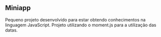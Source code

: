 ## Miniapp

Pequeno projeto desenvolvido para estar obtendo conhecimentos na linguagem JavaScript. Projeto utilizando o moment.js para a utilização das datas.
